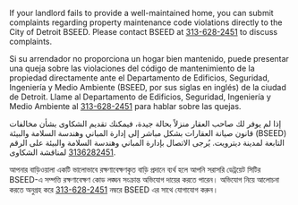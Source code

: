 
<RenderIf language="default">
<!-- ### [Enforce Property Conditions](https://detroitmi.gov/departments/buildings-safety-engineering-and-environmental-department) -->

If your landlord fails to provide a well-maintained home, you can submit complaints regarding property maintenance code violations directly to the City of Detroit BSEED. Please contact BSEED at [313-628-2451](tel:+1-313-628-2451) to discuss complaints.

</RenderIf>

<RenderIf language="es">
<!-- ### [Haga que las condiciones de la propiedad se cumplan](https://detroitmi.gov/departments/buildings-safety-engineering-and-environmental-department) -->

Si su arrendador no proporciona un hogar bien mantenido, puede presentar una queja sobre las violaciones del código de mantenimiento de la propiedad directamente ante el Departamento de Edificios, Seguridad, Ingeniería y Medio Ambiente (BSEED, por sus siglas en inglés) de la ciudad de Detroit. Llame al Departamento de Edificios, Seguridad, Ingeniería y Medio Ambiente al [313-628-2451](tel:+1-313-628-2451) para hablar sobre las quejas.

</RenderIf>

<RenderIf language="ar">
<!-- ### [إنفاذ شروط العقارات](https://detroitmi.gov/departments/buildings-safety-engineering-and-environmental-department) -->

إذا لم يوفر لك صاحب العقار منزلاً بحالة جيدة، فيمكنك تقديم الشكاوى بشأن مخالفات قانون صيانة العقارات بشكل مباشر إلى إدارة المباني وهندسة السلامة والبيئة (BSEED) التابعة لمدينة ديترويت. يُرجى الاتصال بإدارة المباني وهندسة السلامة والبيئة على الرقم [3136282451](tel:+1-313-628-2451) لمناقشة الشكاوى.

</RenderIf>

<RenderIf language="bn">
<!-- ### [সম্পদের শর্তাবলি প্রয়োগ করুন](https://detroitmi.gov/departments/buildings-safety-engineering-and-environmental-department) -->

আপনার বাড়িওয়ালা একটি ভালোভাবে রক্ষণাবেক্ষণকৃত বাড়ি প্রদানে ব্যর্থ হলে আপনি সরাসরি ডেট্রয়েট সিটির BSEED-এ সম্পত্তি রক্ষণাবেক্ষণ কোড লঙ্ঘন সংক্রান্ত অভিযোগ দায়ের করতে পারেন। অভিযোগ নিয়ে আলোচনা করতে অনুগ্রহ করে [313-628-2451](tel:+1-313-628-2451) নম্বরে BSEED এর সাথে যোগাযোগ করুন।

</RenderIf>
